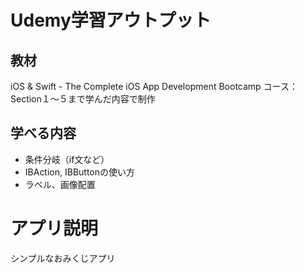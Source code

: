 # Udemy学習アウトプット
## 教材
iOS & Swift - The Complete iOS App Development Bootcamp
コース：Section１〜５まで学んだ内容で制作
## 学べる内容
- 条件分岐（if文など）
- IBAction, IBButtonの使い方
- ラベル、画像配置 

# アプリ説明
シンプルなおみくじアプリ


